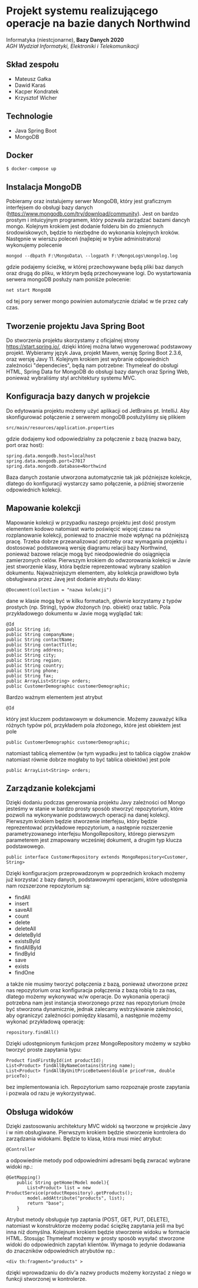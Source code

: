 # Projekt systemu realizującego operacje na bazie danych Northwind
Informatyka (niestcjonarne), **Bazy Danych 2020**<br/>
*AGH Wydział Informatyki, Elektroniki i Telekomunikacji*
## Skład zespołu
- Mateusz Gałka
- Dawid Karaś
- Kacper Kondratek
- Krzysztof Wicher
## Technologie
* Java Spring Boot
* MongoDB
## Docker
```
$ docker-compose up
```
## Instalacja MongoDB
Pobieramy oraz instalujemy serwer MongoDB, który jest graficznym interfejsem do obsługi bazy danych (https://www.mongodb.com/try/download/community). Jest on bardzo prostym i intuicyjnym programem, który pozwala zarządzać bazami dancyh mongo.
Kolejnym krokiem jest dodanie folderu bin do zmiennych środowiskowych, będzie to niezbędne do wykonania kolejnych kroków.
Następnie w wierszu poleceń (najlepiej w trybie administratora) wykonujemy polecenie
```
mongod --dbpath F:\MongoData\ --logpath F:\MongoLogs\mongolog.log
```
gdzie podajemy ścieżkę, w której przechowywane będą pliki baz danych oraz drugą do pliku, w którym będą przechowywane logi.
Do wystartowania serwera mongoDB posłuży nam poniśże polecenie:
```
net start MongoDB
```
od tej pory serwer mongo powinien automatycznie działać w tle przez cały czas.
## Tworzenie projektu Java Spring Boot
Do stworzenia projektu skorzystamy z oficjalnej strony https://start.spring.io/, dzięki której można łatwo wygenerować podstawowy projekt. Wybieramy język Java, projekt Maven, wersję Spring Boot 2.3.6, oraz wersję Javy 11. Kolejnym krokiem jest wybranie odpowiednich zależności "dependecies", będą nam potrzebne: Thymeleaf do obsługi HTML, Spring Data for MongoDB do obsługi bazy danych oraz Spring Web, ponieważ wybraliśmy styl architektury systemu MVC.

## Konfiguracja bazy danych w projekcie
Do edytowania projektu możemy użyć aplikacji od JetBrains pt. IntelliJ. Aby skonfigurować połączenie z serwerem mongoDB posłużyliśmy się plikiem
```
src/main/resources/application.properties
```
gdzie dodajemy kod odpowiedzialny za połączenie z bazą (nazwa bazy, port oraz host):
```
spring.data.mongodb.host=localhost
spring.data.mongodb.port=27017
spring.data.mongodb.database=Northwind
```
Baza danych zostanie utworzona automatycznie tak jak późniejsze kolekcje, dlatego do konfiguracji wystarczy samo połączenie, a później stworzenie odpowiednich kolekcji.
## Mapowanie kolekcji
Mapowanie kolekcji w przypadku naszego projektu jest dość prostym elementem kodowo natomiast warto poświęcić więcej czasu na rozplanowanie kolekcji, ponieważ to znacznie może wpłynąć na późniejszą pracę. Trzeba dobrze przeanalizować potrzeby oraz wymagania projektu i dostosować podstawową wersję diagramu relacji bazy Northwind, ponieważ bazowe relacje mogą być nieodpowiednie do osiągnięcia zamierzonych celów.
Pierwszym krokiem do odwzorowania kolekcji w Javie jest stworzenie klasy, która będzie reprezentować wybrany szablon dokumentu. Najważniejszym elementem, aby kolekcja prawidłowo była obsługiwana przez Javę jest dodanie atrybutu do klasy:
```
@Document(collection = "nazwa kolekcji")
```
dane w klasie mogą być w kilku formatach, głównie korzystamy z typów prostych (np. String), typów złożonych (np. obiekt) oraz tablic.
Pola przykładowego dokumentu w Javie mogą wyglądać tak:
```
@Id
public String id;
public String companyName;
public String contactName;
public String contactTitle;
public String address;
public String city;
public String region;
public String country;
public String phone;
public String fax;
public ArrayList<String> orders;
public CustomerDemographic customerDemographic;
```
Bardzo ważnym elementem jest atrybut
```
@Id
```
który jest kluczem podstawowym w dokumencie.
Możemy zauważyć kilka różnych typów pól, przykładem pola złożonego, które jest obiektem jest pole
```
public CustomerDemographic customerDemographic;
```
natomiast tablicą elementów (w tym wypadku jest to tablica ciągów znaków natomiast równie dobrze mogłaby to być tablica obiektów) jest pole
```
public ArrayList<String> orders;
```
## Zarządzanie kolekcjami
Dzięki dodaniu podczas generowania projektu Javy zależności od Mongo jesteśmy w stanie w bardzo prosty sposób stworzyć repozytorium, które pozwoli na wykonywanie podstawowych operacji na danej kolekcji. Pierwszym krokiem będzie stworzenie interfejsu, który będzie reprezentować przykładowe repozytorium, a następnie rozszerzenie parametryzowanego interfejsu MongoRepository, którego pierwszym parameterem jest zmapowany wcześniej dokument, a drugim typ klucza podstawowego.
```
public interface CustomerRepository extends MongoRepository<Customer, String>
```
Dzięki konfiguracjom przeprowadzonym w poprzednich krokach możemy już korzystać z bazy danych, podstawowymi operacjami, które udostępnia nam rozszerzone repozytorium są:
* findAll
* insert
* saveAll
* count
* delete
* deleteAll
* deleteById
* existsById
* findAllById
* findById
* save
* exists 
* findOne

a także nie musimy tworzyć połączenia z bazą, ponieważ utworzone przez nas repozytorium oraz konfiguracja połączenia z bazą robią to za nas, dlatego możemy wykonywać w/w operacje.
Do wykonania operacji potrzebna nam jest instancja stworzonego przez nas repozytorium (może być stworzona dynamicznie, jednak zalecamy wstrzykiwanie zależności, aby ograniczyć zależności pomiędzy klasami), a następnie możemy wykonać przykładową operację:
```
repository.findAll()
```
Dzięki udostępnionym funkcjom przez MongoRepository możemy w szybko tworzyć proste zapytania typu:
```
Product findFirstById(int productId);
List<Product> findAllByNameContains(String name);
List<Product> findAllByUnitPriceBetween(double priceFrom, double priceTo);
```
bez implementowania ich. Repozytorium samo rozpoznaje proste zapytania i pozwala od razu je wykorzystywać.
## Obsługa widoków
Dzięki zastosowaniu architektury MVC widoki są tworzone w projekcie Javy i w nim obsługiwane. Pierwszym krokiem będzie stworzenie kontrolera do zarządzania widokami.
Będzie to klasa, która musi mieć atrybut:
```
@Controller
```
a odpowiednie metody pod odpowiednimi adresami będą zwracać wybrane widoki np.:
```
@GetMapping()
    public String getHome(Model model){
        List<Product> list = new ProductService(productRepository).getProducts();
        model.addAttribute("products", list);
        return "base";
    }
```
Atrybut metody obsługuje typ zaptania (POST, GET, PUT, DELETE), natomiast w konstruktorze możemy podać ściężkę zapytania jeśli ma być inna niż domyślna.
Kolejnum krokiem będzie stworzenie widoku w formacie HTML. Stosując Thymeleaf możemy w prosty sposób wysyłać stworzone widoki do odpowiednich zapytań klientów. Wymaga to jedynie dodawania do znaczników odpowiednich atrybutów np.:
```
<div th:fragment="products" >
```
dzięki wprowadzaniu do div'a nazwy products możemy korzystać z niego w funkcji stworzonej w kontrolerze.
